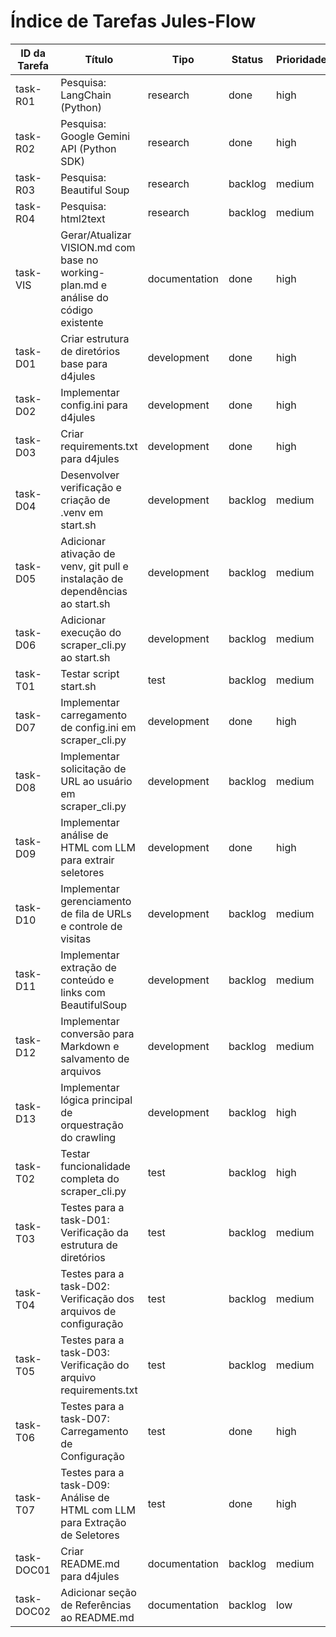 # Índice de Tarefas Jules-Flow

| ID da Tarefa | Título | Tipo | Status | Prioridade | Dependências | Atribuído |
|--------------|--------|------|--------|------------|--------------|-----------|
| task-R01     | Pesquisa: LangChain (Python) | research | done | high | []           | Jules     |
| task-R02     | Pesquisa: Google Gemini API (Python SDK) | research | done | high | []           | Jules     |
| task-R03     | Pesquisa: Beautiful Soup | research | backlog | medium | []           | Jules     |
| task-R04     | Pesquisa: html2text      | research | backlog | medium | []           | Jules     |
| task-VIS     | Gerar/Atualizar VISION.md com base no working-plan.md e análise do código existente | documentation | done | high | []           | Jules     |
| task-D01     | Criar estrutura de diretórios base para d4jules | development | done | high | []           | Jules     |
| task-D02     | Implementar config.ini para d4jules | development | done | high | ["task-D01"] | Jules     |
| task-D03     | Criar requirements.txt para d4jules | development | done | high | []           | Jules     |
| task-D04     | Desenvolver verificação e criação de .venv em start.sh | development | backlog | medium | []           | Jules     |
| task-D05     | Adicionar ativação de venv, git pull e instalação de dependências ao start.sh | development | backlog | medium | ["task-D03", "task-D04"] | Jules     |
| task-D06     | Adicionar execução do scraper_cli.py ao start.sh | development | backlog | medium | ["task-D05"] | Jules     |
| task-T01     | Testar script start.sh   | test | backlog | medium | ["task-D06"] | Jules     |
| task-D07     | Implementar carregamento de config.ini em scraper_cli.py | development | done | high | ["task-D01", "task-D02"] | Jules     |
| task-D08     | Implementar solicitação de URL ao usuário em scraper_cli.py | development | backlog | medium | ["task-D07"] | Jules     |
| task-D09     | Implementar análise de HTML com LLM para extrair seletores | development | done | high | ["task-D07", "task-R01", "task-R02"] | Jules     |
| task-D10     | Implementar gerenciamento de fila de URLs e controle de visitas | development | backlog | medium | []           | Jules     |
| task-D11     | Implementar extração de conteúdo e links com BeautifulSoup | development | backlog | medium | ["task-R03"] | Jules     |
| task-D12     | Implementar conversão para Markdown e salvamento de arquivos | development | backlog | medium | ["task-R04", "task-D01"] | Jules     |
| task-D13     | Implementar lógica principal de orquestração do crawling | development | backlog | high | ["task-D09", "task-D10", "task-D11", "task-D12"] | Jules     |
| task-T02     | Testar funcionalidade completa do scraper_cli.py | test | backlog | high | ["task-D01", "task-D07", "task-D08", "task-D13"] | Jules     |
| task-T03     | Testes para a task-D01: Verificação da estrutura de diretórios | test | backlog | medium | ["task-D01"] | Jules     |
| task-T04     | Testes para a task-D02: Verificação dos arquivos de configuração | test | backlog | medium | ["task-D02"] | Jules     |
| task-T05     | Testes para a task-D03: Verificação do arquivo requirements.txt | test | backlog | medium | ["task-D03"] | Jules     |
| task-T06     | Testes para a task-D07: Carregamento de Configuração | test | done | high | ["task-D07"] | Jules     |
| task-T07     | Testes para a task-D09: Análise de HTML com LLM para Extração de Seletores | test | done | high | ["task-D09"] | Jules     |
| task-DOC01   | Criar README.md para d4jules | documentation | backlog | medium | ["task-D02", "task-D06"] | Jules     |
| task-DOC02   | Adicionar seção de Referências ao README.md | documentation | backlog | low | ["task-DOC01"] | Jules     |
